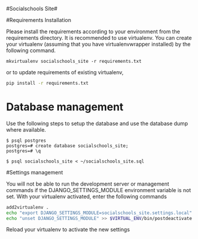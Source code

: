 #Socialschools Site#

#Requirements Installation

Please install the requirements according to your environment from the
requirements directory. It is recommended to use virtualenv. You can create your
virtualenv (assuming that you have virtualenvwrapper installed) by the following
command.

```
mkvirtualenv socialschools_site -r requirements.txt
```

or to update requirements of existing virtualenv,
```bash
pip install -r requirements.txt
```

# Database management

Use the following steps to setup the database and use the database dump where available.

```
$ psql postgres
postgres=# create database socialschools_site;
postgres=# \q

$ psql socialschools_site < ~/socialschools_site.sql
```

#Settings management

You will not be able to run the development server or management commands if the
DJANGO_SETTINGS_MODULE environment variable is not set.
With your virtualenv activated, enter the following commands

```bash
add2virtualenv .
echo "export DJANGO_SETTINGS_MODULE=socialschools_site.settings.local" >> $VIRTUAL_ENV/bin/postactivate
echo "unset DJANGO_SETTINGS_MODULE" >> $VIRTUAL_ENV/bin/postdeactivate
```
Reload your virtualenv to activate the new settings